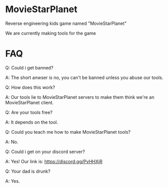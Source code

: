 # MovieStarPlanet
Reverse engineering kids game named "MovieStarPlanet"

We are currently making tools for the game

# FAQ
Q: Could i get banned?

A: The short anwser is no, you can't be banned unless you abuse our tools.

Q: How does this work?

A: Our tools lie to MovieStarPlanet servers to make them think we're an MovieStarPlanet client.

Q: Are your tools free?

A: It depends on the tool.

Q: Could you teach me how to make MovieStarPlanet tools?

A: No.

Q: Could i get on your discord server?

A: Yes! Our link is: https://discord.gg/PvHHXjR

Q: Your dad is drunk?

A: Yes.
